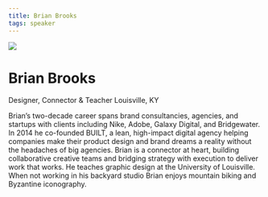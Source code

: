 ```yaml
---
title: Brian Brooks
tags: speaker
---
```


![](./assets/brian-brooks.jpeg)

# Brian Brooks

Designer, Connector & Teacher
Louisville, KY

Brian’s two-decade career spans brand consultancies, agencies, and startups with clients including Nike, Adobe, Galaxy Digital, and Bridgewater. In 2014 he co-founded BUILT, a lean, high-impact digital agency helping companies make their product design and brand dreams a reality without the headaches of big agencies. Brian is a connector at heart, building collaborative creative teams and bridging strategy with execution to deliver work that works. He teaches graphic design at the University of Louisville. When not working in his backyard studio Brian enjoys mountain biking and Byzantine iconography.
